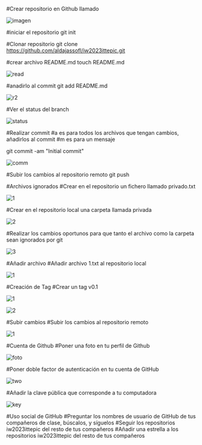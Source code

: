 #Crear repositorio en Github llamado

![imagen](https://github.com/aldajassofl/iw2023ittepic/assets/143014169/cb8a2ac6-4b3e-4827-a34b-11db6434d064)

#iniciar el repositorio
git init

#Clonar repositorio
git clone https://github.com/aldajassofl/iw2023ittepic.git

#crear archivo README.md
touch README.md

![read](https://github.com/aldajassofl/iw2023ittepic/assets/143014169/d5307a58-5910-4226-a4e0-ebbe8b2bff2f)


#anadirlo al commit
git add README.md

![r2](https://github.com/aldajassofl/iw2023ittepic/assets/143014169/e00c9663-b272-4664-8b41-8e19de117880)

#Ver el status del branch

![status](https://github.com/aldajassofl/iw2023ittepic/assets/143014169/fa26b6b5-8255-4570-9f3c-d41f37a6778a)

#Realizar commit
#a es para todos los archivos que tengan cambios, añadirlos al commit
#m es para un mensaje

git commit -am "Initial commit"

![comm](https://github.com/aldajassofl/iw2023ittepic/assets/143014169/e3131556-84a2-4265-b25a-960ed626ecba)

#Subir los cambios al repositorio remoto
git push

#Archivos ignorados
#Crear en el repositorio un fichero llamado privado.txt

![1](https://github.com/aldajassofl/iw2023ittepic/assets/143014169/2da68163-fb41-4910-a773-113ab33a24b2)

#Crear en el repositorio local una carpeta llamada privada

![2](https://github.com/aldajassofl/iw2023ittepic/assets/143014169/f1eb878a-aa18-44a4-9550-dcbbc82511cf)

#Realizar los cambios oportunos para que tanto el archivo como la carpeta sean ignorados por git

![3](https://github.com/aldajassofl/iw2023ittepic/assets/143014169/bca18181-0523-4736-9be1-9ee63acfe21c)

#Añadir archivo
#Añadir archivo 1.txt al repositorio local

![1](https://github.com/aldajassofl/iw2023ittepic/assets/143014169/65b65800-cb9d-4156-96da-f08aaa781aa0)

#Creación de Tag
#Crear un tag v0.1

![1](https://github.com/aldajassofl/iw2023ittepic/assets/143014169/0a9ff5f7-b220-4b37-89bc-bcb7dd89a9d4)

![2](https://github.com/aldajassofl/iw2023ittepic/assets/143014169/b6e5be25-f9f4-4cf6-9d90-b940245de9f9)

#Subir cambios
#Subir los cambios al repositorio remoto

![1](https://github.com/aldajassofl/iw2023ittepic/assets/143014169/c9b42501-b897-490d-be8a-ae694000fcc6)

#Cuenta de Github
#Poner una foto en tu perfil de Github

![foto](https://github.com/aldajassofl/iw2023ittepic/assets/143014169/3cd3cf4b-4ca1-4125-97da-777c432d52d9)

#Poner doble factor de autenticación en tu cuenta de GitHub

![two](https://github.com/aldajassofl/iw2023ittepic/assets/143014169/1ec8bdb8-c0ca-45e0-95d0-cb8c8f349f3b)

#Añadir la clave pública que corresponde a tu computadora

![key](https://github.com/aldajassofl/iw2023ittepic/assets/143014169/780f8b4c-f3a1-40e5-962a-bd0a86506a99)

#Uso social de GitHub
#Preguntar los nombres de usuario de GitHub de tus compañeros de clase, búscalos, y síguelos
#Seguir los repositorios iw2023ittepic del resto de tus compañeros
#Añadir una estrella a los repositorios iw2023ittepic del resto de tus compañeros



